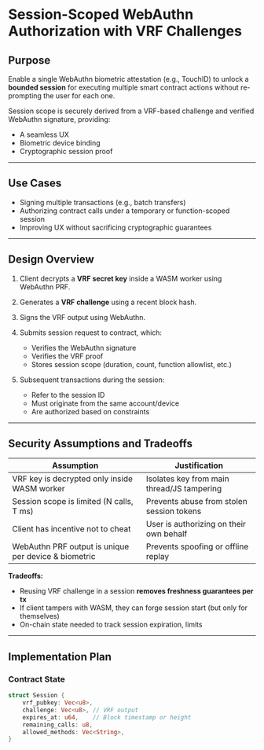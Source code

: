# Session-Scoped WebAuthn Authorization with VRF Challenges

## Purpose

Enable a single WebAuthn biometric attestation (e.g., TouchID) to unlock a **bounded session** for executing multiple smart contract actions without re-prompting the user for each one.

Session scope is securely derived from a VRF-based challenge and verified WebAuthn signature, providing:
- A seamless UX
- Biometric device binding
- Cryptographic session proof

---

## Use Cases

- Signing multiple transactions (e.g., batch transfers)
- Authorizing contract calls under a temporary or function-scoped session
- Improving UX without sacrificing cryptographic guarantees

---

## Design Overview

1. Client decrypts a **VRF secret key** inside a WASM worker using WebAuthn PRF.
2. Generates a **VRF challenge** using a recent block hash.
3. Signs the VRF output using WebAuthn.
4. Submits session request to contract, which:
   - Verifies the WebAuthn signature
   - Verifies the VRF proof
   - Stores session scope (duration, count, function allowlist, etc.)

5. Subsequent transactions during the session:
   - Refer to the session ID
   - Must originate from the same account/device
   - Are authorized based on constraints

---

## Security Assumptions and Tradeoffs

| Assumption | Justification |
|------------|---------------|
| VRF key is decrypted only inside WASM worker | Isolates key from main thread/JS tampering |
| Session scope is limited (N calls, T ms) | Prevents abuse from stolen session tokens |
| Client has incentive not to cheat | User is authorizing on their own behalf |
| WebAuthn PRF output is unique per device & biometric | Prevents spoofing or offline replay |

**Tradeoffs:**
- Reusing VRF challenge in a session **removes freshness guarantees per tx**
- If client tampers with WASM, they can forge session start (but only for themselves)
- On-chain state needed to track session expiration, limits

---

## Implementation Plan

### Contract State

```rust
struct Session {
    vrf_pubkey: Vec<u8>,
    challenge: Vec<u8>, // VRF output
    expires_at: u64,    // Block timestamp or height
    remaining_calls: u8,
    allowed_methods: Vec<String>,
}
